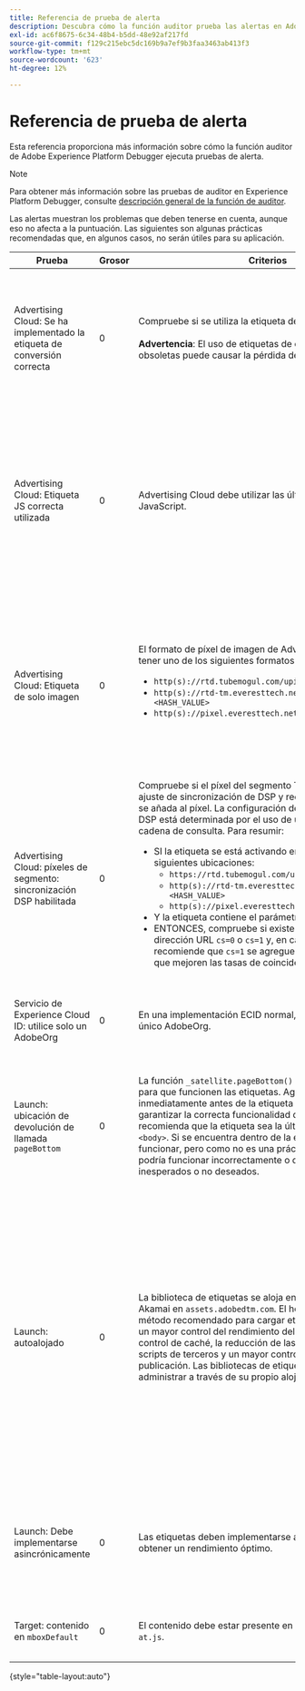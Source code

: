 ```yaml
---
title: Referencia de prueba de alerta
description: Descubra cómo la función auditor prueba las alertas en Adobe Experience Platform Debugger.
exl-id: ac6f8675-6c34-48b4-b5dd-48e92af217fd
source-git-commit: f129c215ebc5dc169b9a7ef9b3faa3463ab413f3
workflow-type: tm+mt
source-wordcount: '623'
ht-degree: 12%

---
```


# Referencia de prueba de alerta

Esta referencia proporciona más información sobre cómo la función auditor de Adobe Experience Platform Debugger ejecuta pruebas de alerta.

>[!NOTE]
>
>Para obtener más información sobre las pruebas de auditor en Experience Platform Debugger, consulte [descripción general de la función de auditor](./overview.md).

Las alertas muestran los problemas que deben tenerse en cuenta, aunque eso no afecta a la puntuación. Las siguientes son algunas prácticas recomendadas que, en algunos casos, no serán útiles para su aplicación.

| Prueba | Grosor | Criterios | Recomendación |
| --- | --- | --- | --- |
| Advertising Cloud: Se ha implementado la etiqueta de conversión correcta | 0 | Compruebe si se utiliza la etiqueta de conversión correcta.<br><br>**Advertencia**: El uso de etiquetas de conversión TubeMogul obsoletas puede causar la pérdida de datos. | Actualice los píxeles de conversión a las nuevas etiquetas de conversión solo de imagen de Advertising Cloud. Esto se puede lograr fácilmente con la [extensión de etiquetas de Advertising Cloud](../../destinations/catalog/advertising/adobe-advertising-cloud.md). |
| Advertising Cloud: Etiqueta JS correcta utilizada | 0 | Advertising Cloud debe utilizar las últimas etiquetas de JavaScript. | Actualice el JavaScript de Advertising Cloud con la última versión. El uso de versiones de JavaScript obsoletas puede causar la pérdida de funcionalidad. Esto se puede lograr más fácilmente usando la [extensión de etiquetas de Advertising Cloud](../../destinations/catalog/advertising/adobe-advertising-cloud.md). |
| Advertising Cloud: Etiqueta de solo imagen | 0 | El formato de píxel de imagen de Advertising Cloud debe tener uno de los siguientes formatos recomendados: <ul><li>`http(s)://rtd.tubemogul.com/upi/?sid=<HASH_VALUE>`</li><li>`http(s)://rtd-tm.everesttech.net/upi/?sid=<HASH_VALUE>`</li><li>`http(s)://pixel.everesttech.net/px2/<NUMERIC_ID>?`</li></ul> | Actualice los píxeles de Advertising Cloud con las nuevas etiquetas de solo imagen de Advertising Cloud para garantizar que dispone de toda la funcionalidad de Advertising Cloud. Esto se puede lograr fácilmente con la [extensión de etiquetas de Advertising Cloud](../../destinations/catalog/advertising/adobe-advertising-cloud.md). |
| Advertising Cloud: píxeles de segmento: sincronización DSP habilitada | 0 | Compruebe si el píxel del segmento TubeMogul contiene un ajuste de sincronización de DSP y recomiende que el ajuste se añada al píxel. La configuración de sincronización de DSP está determinada por el uso de un parámetro de cadena de consulta. Para resumir: <ul><li>SI la etiqueta se está activando en cualquiera de las siguientes ubicaciones:<ul><li>`https://rtd.tubemogul.com/upi/?sid=<HASH_VALUE>`</li><li>`http(s)://rtd-tm.everesttech.net/upi/?sid=<HASH_VALUE>`</li><li>`http(s)://pixel.everesttech.net/px2/<NUMERIC_ID>?`</li></ul></li><li>Y la etiqueta contiene el parámetro de URL `sid=`</li><li>ENTONCES, compruebe si existe el parámetro de dirección URL `cs=0` o `cs=1` y, en caso contrario, recomiende que `cs=1` se agregue a esos píxeles para que mejoren las tasas de coincidencia de audiencia.</li></ul> | Agregue el parámetro de URL `cs=1` a los píxeles de Advertising Cloud para que se sincronice con DSP, lo que aumenta los índices de coincidencia de audiencia. Esto se puede lograr fácilmente con la [extensión de etiquetas de Advertising Cloud](../../destinations/catalog/advertising/adobe-advertising-cloud.md). |
| Servicio de Experience Cloud ID: utilice solo un AdobeOrg | 0 | En una implementación ECID normal, debe utilizarse un único AdobeOrg. | Compruebe que existen varios ID de AdobeOrg para esta implementación. <br><br>[Más información](https://experienceleague.adobe.com/docs/id-service/using/intro/id-request.html) |
| Launch: ubicación de devolución de llamada `pageBottom` | 0 | La función `_satellite.pageBottom()` debe estar presente para que funcionen las etiquetas. Agregue el script en línea inmediatamente antes de la etiqueta de cierre `</body>` para garantizar la correcta funcionalidad de la DTM. Nota: Se recomienda que la etiqueta sea la última etiqueta en el `<body>`. Si se encuentra dentro de la etiqueta `<body>`, puede funcionar, pero como no es una práctica recomendada, podría funcionar incorrectamente o dar resultados inesperados o no deseados. | Agregue el script en línea inmediatamente antes de la etiqueta de cierre `</body>` para garantizar la correcta funcionalidad de la DTM. <br><br>[Más información](../../tags/ui/client-side/asynchronous-deployment.md) |
| Launch: autoalojado | 0 | La biblioteca de etiquetas se aloja en la instancia de Adobe Akamai en `assets.adobedtm.com`. El hosting propio es el método recomendado para cargar etiquetas, ya que ofrece un mayor control del rendimiento del sitio web mediante el control de caché, la reducción de las dependencias de scripts de terceros y un mayor control durante el proceso de publicación. Las bibliotecas de etiquetas se pueden alojar y administrar a través de su propio alojamiento web o CDN. | Cambiar a un alojamiento propio es un método para cargar etiquetas en una página. Aunque el alojamiento a través de la CDN de Akamai funciona en la mayoría de los casos, el alojamiento propio mejora el rendimiento de la página. <br><br>Información adicional:<ul><li>[Guía de inicio rápido de etiquetas](../../tags/ui/client-side/asynchronous-deployment.md)</li><li>[Implementación asíncrona](../../tags/ui/client-side/asynchronous-deployment.md)</li></ul> |
| Launch: Debe implementarse asincrónicamente | 0 | Las etiquetas deben implementarse asincrónicamente para obtener un rendimiento óptimo. | Incluya el parámetro `async` en el script en línea para garantizar la correcta funcionalidad de las etiquetas <br><br>[Información adicional](../../tags/ui/client-side/asynchronous-deployment.md) |
| Target: contenido en `mboxDefault` | 0 | El contenido debe estar presente en `mboxDefault` al usar `at.js`. | Compruebe que el contenido está disponible. <br><br>[Más información](https://experienceleague.adobe.com/docs/target/using/implement-target/implementing-target.html) |

{style="table-layout:auto"}

